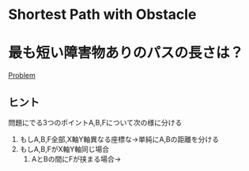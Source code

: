 # Shortest Path with Obstacle
# 最も短い障害物ありのパスの長さは？

[Problem](https://codeforces.com/problemset/problem/1547/A)

## ヒント

問題にでる3つのポイントA,B,Fについて次の様に分ける
1. もしA,B,F全部,X軸Y軸異なる座標な→単純にA,Bの距離を分ける
1. もしA,B,FがX軸Y軸同じ場合
    1. AとBの間にFが挟まる場合→